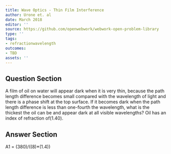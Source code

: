 ```yaml
---
title: Wave Optics - Thin Film Interference
author: Urone et. al
date: March 2018
editor: ''
source: https://github.com/openwebwork/webwork-open-problem-library
type: ''
tags:
- refractionwavelength
outcomes:
- TBD
assets: ''
---
```


## Question Section 

A film of oil on water will appear dark when it is very thin, because the path length difference becomes small compared with the wavelength of light and there is a phase shift at the top surface. If it becomes dark when the path length difference is less than one-fourth the wavelength, what is the thickest the oil can be and appear dark at all visible wavelengths? Oil has an index of refraction of(1.40).



## Answer Section

A1 = (380)/((8)*(1.4))